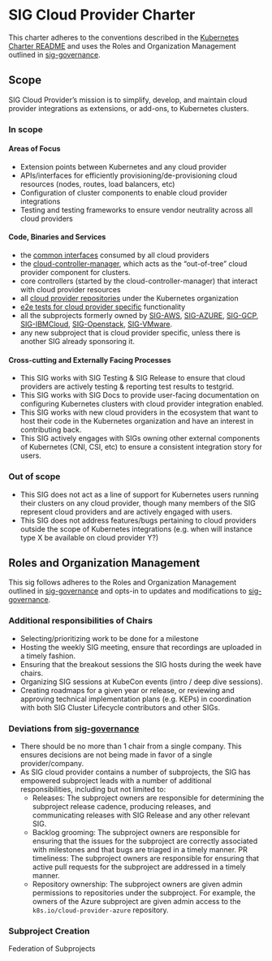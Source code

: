 # SIG Cloud Provider Charter

This charter adheres to the conventions described in the [Kubernetes Charter README] and uses
the Roles and Organization Management outlined in [sig-governance].

## Scope

SIG Cloud Provider’s mission is to simplify, develop, and maintain cloud provider integrations as extensions, or add-ons, to Kubernetes clusters.

### In scope

#### Areas of Focus

- Extension points between Kubernetes and any cloud provider
- APIs/interfaces for efficiently provisioning/de-provisioning cloud resources (nodes, routes, load balancers, etc)
- Configuration of cluster components to enable cloud provider integrations
- Testing and testing frameworks to ensure vendor neutrality across all cloud providers

#### Code, Binaries and Services

- the [common interfaces](https://github.com/kubernetes/cloud-provider/blob/master/cloud.go) consumed by all cloud providers
- the [cloud-controller-manager](https://github.com/kubernetes/kubernetes/tree/master/cmd/cloud-controller-manager), which acts as the “out-of-tree” cloud provider component for clusters.
- core controllers (started by the cloud-controller-manager) that interact with cloud provider resources
- all [cloud provider repositories](https://github.com/kubernetes?utf8=%E2%9C%93&q=cloud-provider-&type=&language=) under the Kubernetes organization
- [e2e tests for cloud provider specific](https://github.com/kubernetes/kubernetes/tree/master/test/e2e/cloud) functionality
- all the subprojects formerly owned by [SIG-AWS](https://github.com/kubernetes/community/tree/master/sig-aws#subprojects), [SIG-AZURE](https://github.com/kubernetes/community/tree/master/sig-azure#subprojects), [SIG-GCP](https://github.com/kubernetes/community/tree/master/sig-gcp#subprojects), [SIG-IBMCloud](https://github.com/kubernetes/community/tree/master/sig-ibmcloud#subprojects), [SIG-Openstack](https://github.com/kubernetes/community/tree/master/sig-openstack#subprojects), [SIG-VMware](https://github.com/kubernetes/community/tree/master/sig-vmware#subprojects).
- any new subproject that is cloud provider specific, unless there is another SIG already sponsoring it.

#### Cross-cutting and Externally Facing Processes

- This SIG works with SIG Testing & SIG Release to ensure that cloud providers are actively testing & reporting test results to testgrid.
- This SIG works with SIG Docs to provide user-facing documentation on configuring Kubernetes clusters with cloud provider integration enabled.
- This SIG works with new cloud providers in the ecosystem that want to host their code in the Kubernetes organization and have an interest in contributing back.
- This SIG actively engages with SIGs owning other external components of Kubernetes (CNI, CSI, etc) to ensure a consistent integration story for users.

### Out of scope

- This SIG does not act as a line of support for Kubernetes users running their clusters on any cloud provider, though many members of the SIG represent cloud providers and are actively engaged with users.
- This SIG does not address features/bugs pertaining to cloud providers outside the scope of Kubernetes integrations (e.g. when will instance type X be available on cloud provider Y?)

## Roles and Organization Management

This sig follows adheres to the Roles and Organization Management outlined in [sig-governance]
and opts-in to updates and modifications to [sig-governance].

### Additional responsibilities of Chairs

- Selecting/prioritizing work to be done for a milestone
- Hosting the weekly SIG meeting, ensure that recordings are uploaded in a timely fashion.
- Ensuring that the breakout sessions the SIG hosts during the week have chairs.
- Organizing SIG sessions at KubeCon events (intro / deep dive sessions).
- Creating roadmaps for a given year or release, or reviewing and approving technical implementation plans (e.g. KEPs) in coordination with both SIG Cluster Lifecycle contributors and other SIGs.

### Deviations from [sig-governance]

- There should be no more than 1 chair from a single company. This ensures decisions are not being made in favor of a single provider/company.
- As SIG cloud provider contains a number of subprojects, the SIG has empowered subproject leads with a number of additional responsibilities, including but not limited to:
    * Releases: The subproject owners are responsible for determining the subproject release cadence, producing releases, and communicating releases with SIG Release and any other relevant SIG.
    * Backlog grooming: The subproject owners are responsible for ensuring that the issues for the subproject are correctly associated with milestones and that bugs are triaged in a timely manner.
PR timeliness: The subproject owners are responsible for ensuring that active pull requests for the subproject are addressed in a timely manner.
    * Repository ownership: The subproject owners are given admin permissions to repositories under the subproject. For example, the owners of the Azure subproject are given admin access to the `k8s.io/cloud-provider-azure` repository.


### Subproject Creation

Federation of Subprojects

[sig-governance]: https://github.com/kubernetes/community/blob/master/committee-steering/governance/sig-governance.md
[sig-subprojects]: https://github.com/kubernetes/community/blob/master/sig-YOURSIG/README.md#subprojects
[Kubernetes Charter README]: https://github.com/kubernetes/community/blob/master/committee-steering/governance/README.md

